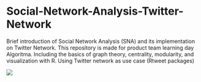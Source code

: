 # Social-Network-Analysis-Twitter-Network
Brief introduction of Social Network Analysis (SNA) and its implementation on Twitter Network. This repository is made for product team learning day Algoritma. Including the basics of graph theory, centrality, modularity, and visualization with R. Using Twitter network as use case (Rtweet packages)

![](https://github.com/western11/Social-Network-Analysis-Twitter-Network/blob/master/assets/sna%20mind%20map.PNG)
